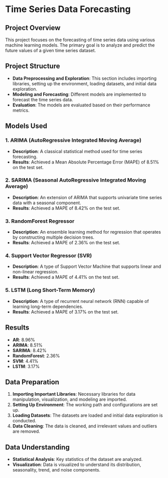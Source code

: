 # Time Series Data Forecasting

## Project Overview
This project focuses on the forecasting of time series data using various machine learning models. The primary goal is to analyze and predict the future values of a given time series dataset.

## Project Structure
- **Data Preprocessing and Exploration**: This section includes importing libraries, setting up the environment, loading datasets, and initial data exploration.
- **Modeling and Forecasting**: Different models are implemented to forecast the time series data.
- **Evaluation**: The models are evaluated based on their performance metrics.

## Models Used
### 1. ARIMA (AutoRegressive Integrated Moving Average)
- **Description**: A classical statistical method used for time series forecasting.
- **Results**: Achieved a Mean Absolute Percentage Error (MAPE) of 8.51% on the test set.

### 2. SARIMA (Seasonal AutoRegressive Integrated Moving Average)
- **Description**: An extension of ARIMA that supports univariate time series data with a seasonal component.
- **Results**: Achieved a MAPE of 8.42% on the test set.

### 3. RandomForest Regressor
- **Description**: An ensemble learning method for regression that operates by constructing multiple decision trees.
- **Results**: Achieved a MAPE of 2.36% on the test set.

### 4. Support Vector Regressor (SVR)
- **Description**: A type of Support Vector Machine that supports linear and non-linear regression.
- **Results**: Achieved a MAPE of 4.41% on the test set.

### 5. LSTM (Long Short-Term Memory)
- **Description**: A type of recurrent neural network (RNN) capable of learning long-term dependencies.
- **Results**: Achieved a MAPE of 3.17% on the test set.

## Results
- **AR**: 8.96%
- **ARIMA**: 8.51%
- **SARIMA**: 8.42%
- **RandomForest**: 2.36%
- **SVM**: 4.41%
- **LSTM**: 3.17%

## Data Preparation
1. **Importing Important Libraries**: Necessary libraries for data manipulation, visualization, and modeling are imported.
2. **Setting Up Environment**: The working path and configurations are set up.
3. **Loading Datasets**: The datasets are loaded and initial data exploration is conducted.
4. **Data Cleaning**: The data is cleaned, and irrelevant values and outliers are removed.

## Data Understanding
- **Statistical Analysis**: Key statistics of the dataset are analyzed.
- **Visualization**: Data is visualized to understand its distribution, seasonality, trend, and noise components.